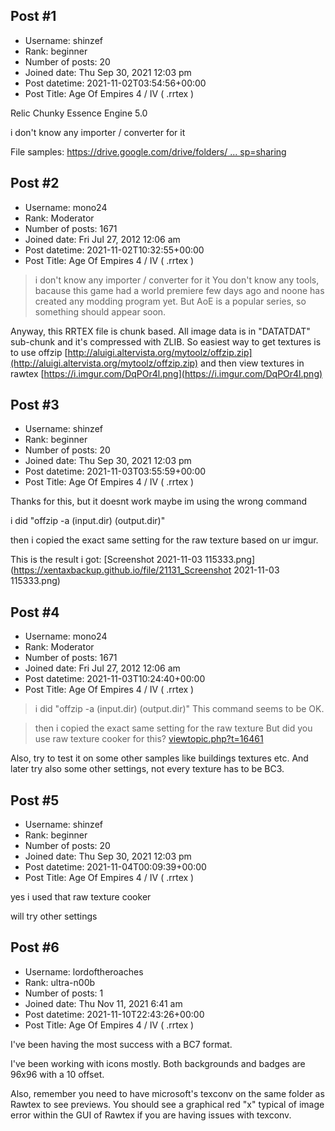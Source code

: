 ## Post #1
- Username: shinzef
- Rank: beginner
- Number of posts: 20
- Joined date: Thu Sep 30, 2021 12:03 pm
- Post datetime: 2021-11-02T03:54:56+00:00
- Post Title: Age Of Empires 4 / IV ( .rrtex )

Relic Chunky
Essence Engine 5.0

i don't know any importer / converter for it 

File samples: [https://drive.google.com/drive/folders/ ... sp=sharing](https://drive.google.com/drive/folders/1ttbFluoLzsD_EeeyyVW9d4n9V9USkndj?usp=sharing)
## Post #2
- Username: mono24
- Rank: Moderator
- Number of posts: 1671
- Joined date: Fri Jul 27, 2012 12:06 am
- Post datetime: 2021-11-02T10:32:55+00:00
- Post Title: Age Of Empires 4 / IV ( .rrtex )

> i don't know any importer / converter for it
You don't know any tools, bacause this game had a world premiere few days ago and noone has created any modding program yet. 
But AoE is a popular series, so something should appear soon.


Anyway, this RRTEX file is chunk based. All image data is in "DATATDAT" sub-chunk and it's compressed with ZLIB.
So easiest way to get textures is to use offzip [http://aluigi.altervista.org/mytoolz/offzip.zip](http://aluigi.altervista.org/mytoolz/offzip.zip)
and then view textures in rawtex [https://i.imgur.com/DqPOr4l.png](https://i.imgur.com/DqPOr4l.png)
## Post #3
- Username: shinzef
- Rank: beginner
- Number of posts: 20
- Joined date: Thu Sep 30, 2021 12:03 pm
- Post datetime: 2021-11-03T03:55:59+00:00
- Post Title: Age Of Empires 4 / IV ( .rrtex )

Thanks for this, but it doesnt work maybe im using the wrong command

i did "offzip -a (input.dir) (output.dir)"

then i copied the exact same setting for the raw texture based on ur imgur.

This is the result i got:
[Screenshot 2021-11-03 115333.png](https://xentaxbackup.github.io/file/21131_Screenshot 2021-11-03 115333.png)
## Post #4
- Username: mono24
- Rank: Moderator
- Number of posts: 1671
- Joined date: Fri Jul 27, 2012 12:06 am
- Post datetime: 2021-11-03T10:24:40+00:00
- Post Title: Age Of Empires 4 / IV ( .rrtex )

> i did "offzip -a (input.dir) (output.dir)"
This command seems to be OK.

> then i copied the exact same setting for the raw texture
But did you use raw texture cooker for this? [viewtopic.php?t=16461](https://forum.xentax.com/viewtopic.php?t=16461)


Also, try to test it on some other samples like buildings textures etc.
And later try also some other settings, not every texture has to be BC3.
## Post #5
- Username: shinzef
- Rank: beginner
- Number of posts: 20
- Joined date: Thu Sep 30, 2021 12:03 pm
- Post datetime: 2021-11-04T00:09:39+00:00
- Post Title: Age Of Empires 4 / IV ( .rrtex )

yes i used that raw texture cooker

will try other settings
## Post #6
- Username: lordoftheroaches
- Rank: ultra-n00b
- Number of posts: 1
- Joined date: Thu Nov 11, 2021 6:41 am
- Post datetime: 2021-11-10T22:43:26+00:00
- Post Title: Age Of Empires 4 / IV ( .rrtex )

I've been having the most success with a BC7 format.

I've been working with icons mostly. Both backgrounds and badges are 96x96 with a 10 offset.

Also, remember you need to have microsoft's texconv on the same folder as Rawtex to see previews. You should see a graphical red "x" typical of image error within the GUI of Rawtex if you are having issues with texconv.
